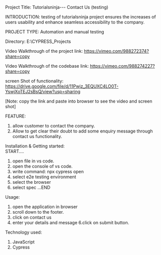 Project Title: Tutorialsninja--- Contact Us (testing)

INTRODUCTION: testing of tutorialsninja project ensures the increases of users usability and enhance seamless accessibility to the company.

PROJECT TYPE: Automation and manual testing

Directory: E:\CYPRESS_Projects

Video Walkthrough of the project link:   https://vimeo.com/988272374?share=copy

Video Walkthrough of the codebase link: https://vimeo.com/988274227?share=copy

screen Shot of functionality: https://drive.google.com/file/d/11Pwjz_3EQUXC4LO0T-YswjXoTEJ2sBsQ/view?usp=sharing

[Note: copy the link and paste into browser to see the video and screen shot]

FEATURE:
 1. allow customer to contact the company.
 2. Allow to get clear their doubt to add some enquiry message through contact us functionality.


Installation & Getting started:  
START....
1. open file in vs code.
2. open the console of vs code.
3. write command: npx cypress open
4. select e2e testing environment
5. select the browser
6. select spec 
...END



Usage:
1. open the application in browser
2. scroll down to the footer.
3. click on contact us
5. enter your details and message 
6.click on submit button.



Technology used:
1. JavaScript
2. Cypress


